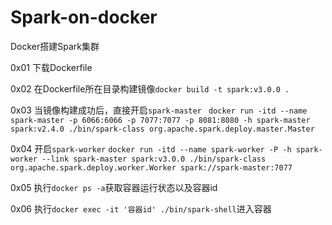 # Spark-on-docker
Docker搭建Spark集群

0x01 下载Dockerfile

0x02 在Dockerfile所在目录构建镜像`docker build -t spark:v3.0.0 . `

0x03 当镜像构建成功后，直接开启`spark-master`
` docker run -itd --name spark-master -p 6066:6066 -p 7077:7077 -p 8081:8080 -h spark-master spark:v2.4.0 ./bin/spark-class org.apache.spark.deploy.master.Master`

0x04 开启`spark-worker`
`docker run -itd --name spark-worker -P -h spark-worker --link spark-master spark:v3.0.0 ./bin/spark-class org.apache.spark.deploy.worker.Worker spark://spark-master:7077`

0x05 执行`docker ps -a`获取容器运行状态以及容器id

0x06 执行`docker exec -it '容器id' ./bin/spark-shell`进入容器
